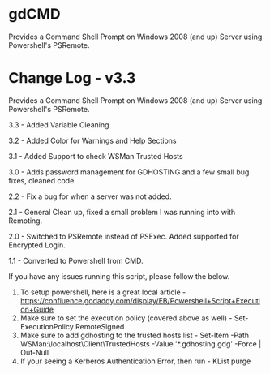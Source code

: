 # gdCMD
Provides a Command Shell Prompt on Windows 2008 (and up) Server using Powershell's PSRemote.

Change Log - v3.3
=====

Provides a Command Shell Prompt on Windows 2008 (and up) Server using Powershell's PSRemote.

  3.3 - Added Variable Cleaning

  3.2 - Added Color for Warnings and Help Sections

  3.1 - Added Support to check WSMan Trusted Hosts
  
  3.0 - Adds password management for GDHOSTING and a few small bug fixes, cleaned code.
  
  2.2 - Fix a bug for when a server was not added.
  
  2.1 - General Clean up, fixed a small problem I was running into with Remoting.
  
  2.0 - Switched to PSRemote instead of PSExec. Added supported for Encrypted Login.
  
  1.1 - Converted to Powershell from CMD.


If you have any issues running this script, please follow the below.

1. To setup powershell, here is a great local article - https://confluence.godaddy.com/display/EB/Powershell+Script+Execution+Guide
2. Make sure to set the execution policy (covered above as well) - Set-ExecutionPolicy RemoteSigned
3. Make sure to add gdhosting to the trusted hosts list - Set-Item -Path WSMan:\localhost\Client\TrustedHosts -Value '*.gdhosting.gdg' -Force | Out-Null
4. If your seeing a Kerberos Authentication Error, then run - KList purge
